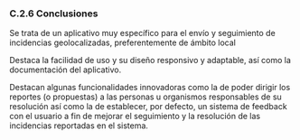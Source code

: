 ### C.2.6 Conclusiones

Se trata de un aplicativo muy específico para el envío y seguimiento de incidencias geolocalizadas, preferentemente de ámbito local

Destaca la facilidad de uso y su diseño responsivo y adaptable, así como la documentación del aplicativo.

Destacan algunas funcionalidades innovadoras como la de poder dirigir los reportes \(o propuestas\) a las personas u organismos responsables de su resolución así como la de establecer, por defecto, un sistema de feedback con el usuario a fin de mejorar el seguimiento y la resolución de las incidencias reportadas en el sistema.







